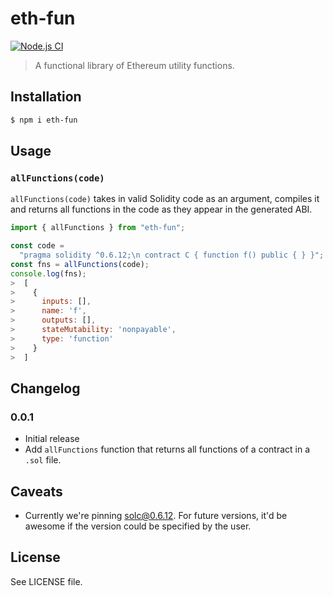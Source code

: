 # eth-fun

[![Node.js CI](https://github.com/rugpullindex/eth-fns/actions/workflows/node.js.yml/badge.svg)](https://github.com/rugpullindex/eth-fns/actions/workflows/node.js.yml)

> A functional library of Ethereum utility functions.

## Installation

```bash
$ npm i eth-fun
```

## Usage

### `allFunctions(code)`

`allFunctions(code)` takes in valid Solidity code as an argument, compiles it
and returns all functions in the code as they appear in the generated ABI.

```js
import { allFunctions } from "eth-fun";

const code =
  "pragma solidity ^0.6.12;\n contract C { function f() public { } }";
const fns = allFunctions(code);
console.log(fns);
>  [
>    {
>      inputs: [],
>      name: 'f',
>      outputs: [],
>      stateMutability: 'nonpayable',
>      type: 'function'
>    }
>  ]
```

## Changelog

### 0.0.1

- Initial release
- Add `allFunctions` function that returns all functions of a contract in a
`.sol` file.

## Caveats

- Currently we're pinning
  [solc@0.6.12](https://www.npmjs.com/package/solc/v/0.6.12).  For future
  versions, it'd be awesome if the version could be specified by the user.

## License

See LICENSE file.

